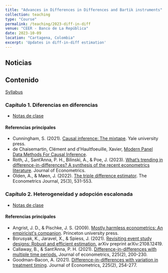 ```yaml
---
title: "Advances in Differences in Differences and Bartik instruments"
collection: teaching
type: "Course"
permalink: /teaching/2023-diff-in-diff
venue: "CEER - Banco de La República"
date: 2023-10-09
location: "Cartagena, Colombia"
excerpt: 'Updates in diff-in-diff estimation'
---
```


## Noticias

## Contenido

[Syllabus](/files/dd_syllabus.pdf)


### Capítulo 1. Diferencias en diferencias
* [Notas de clase](/files/dd_c1.pdf)

#### Referencias principales

* Cunningham, S. (2021). [Causal inference: The mixtape](https://mixtape.scunning.com/). Yale university press.
* de Chaisemartin, Clément and d'Haultfoeuille, Xavier, [Modern Panel Data Methods For Causal Inference](https://ssrn.com/abstract=4487202).
* Roth, J., Sant’Anna, P. H., Bilinski, A., & Poe, J. (2023). [What’s trending in difference-in-differences? A synthesis of the recent econometrics literature](https://www.sciencedirect.com/science/article/abs/pii/S0304407623001318). Journal of Econometrics.
* Olden, A., & Møen, J. (2022). [The triple difference estimator](https://academic.oup.com/ectj/article/25/3/531/6545797). The Econometrics Journal, 25(3), 531-553.

### Capítulo 2. Heterogeneidad y adopción escalonada
* [Notas de clase](/files/dd_c2.pdf)

#### Referencias principales

* Angrist, J. D., & Pischke, J. S. (2009). [Mostly harmless econometrics: An empiricist's companion](https://www.mostlyharmlesseconometrics.com/). Princeton university press.
* Borusyak, K., Jaravel, X., & Spiess, J. (2021). [Revisiting event study designs: Robust and efficient estimation.](https://papers.ssrn.com/sol3/papers.cfm?abstract_id=2826228) arXiv preprint arXiv:2108.12419.
* Callaway, B., & Sant’Anna, P. H. (2021). [Difference-in-differences with multiple time periods.](https://www.sciencedirect.com/science/article/abs/pii/S0304407620303948) Journal of econometrics, 225(2), 200-230.
* Goodman-Bacon, A. (2021). [Difference-in-differences with variation in treatment timing](https://www.sciencedirect.com/science/article/abs/pii/S0304407621001445). Journal of Econometrics, 225(2), 254-277.


